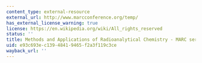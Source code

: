 ```yaml
---
content_type: external-resource
external_url: http://www.marcconference.org/temp/
has_external_license_warning: true
license: https://en.wikipedia.org/wiki/All_rights_reserved
status: ''
title: Methods and Applications of Radioanalytical Chemistry - MARC series
uid: e93c693e-c139-4841-9465-f2a3f119c3ce
wayback_url: ''
---
```

